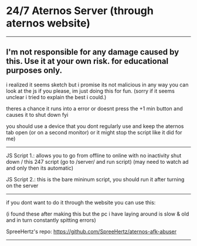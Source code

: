 # 24/7 Aternos Server (through aternos website)

-----------------------------------------------------------------------------------------------------------
I'm not responsible for any damage caused by this. Use it at your own risk. for educational purposes only.
-----------------------------------------------------------------------------------------------------------


i realized it seems sketch but i promise its not malicious in any way you can look at the js if you please, im just doing this for fun. (sorry if it seems unclear i tried to explain the best i could.)


theres a chance it runs into a error or doesnt press the +1 min button and causes it to shut down fyi

you should use a device that you dont regularly use and keep the aternos tab open (or on a second monitor) or it might stop the script like it did for me)

------------------------------------------------------------------------------------------------------------------------------

JS Script 1.: allows you to go from offline to online with no inactivity shut down / this 247 script 
(go to /server/ and run script) (may need to watch ad and only then its automatic)

JS Script 2.: this is the bare mininum script, you should run it after turning on the server

------------------------------------------------------------------------------------------------------------------------------
if you dont want to do it through the website you can use this: 

(i found these after making this but the pc i have laying around is slow & old and in turn constantly spitting errors)

SpreeHertz's repo: https://github.com/SpreeHertz/aternos-afk-abuser

------------------------------------------------------------------------------------------------------------------------------
